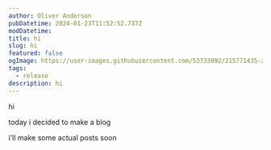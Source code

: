```yaml
---
author: Oliver Anderson
pubDatetime: 2024-01-23T11:52:52.737Z
modDatetime:
title: hi
slug: hi
featured: false
ogImage: https://user-images.githubusercontent.com/53733092/215771435-25408246-2309-4f8b-a781-1f3d93bdf0ec.png
tags:
  - release
description: hi
---
```


hi

today i decided to make a blog

i'll make some actual posts soon